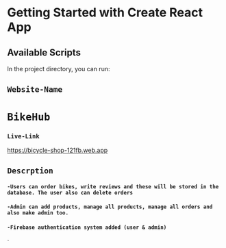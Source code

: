 # Getting Started with Create React App

## Available Scripts

In the project directory, you can run:


## `Website-Name`
   # `BikeHub`

### `Live-Link`
https://bicycle-shop-121fb.web.app


## `Descrption`
#### `-Users can order bikes, write reviews and these will be stored in the database. The user also can delete orders`
#### `-Admin can add products, manage all products, manage all orders and also make admin too. `
#### `-Firebase authentication system added (user & admin)`
`
